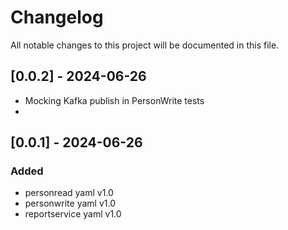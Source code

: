 # Changelog

All notable changes to this project will be documented in this file.

## [0.0.2] - 2024-06-26
- Mocking Kafka publish in PersonWrite tests
- 

## [0.0.1] - 2024-06-26

### Added
- personread yaml v1.0
- personwrite yaml v1.0
- reportservice yaml v1.0
